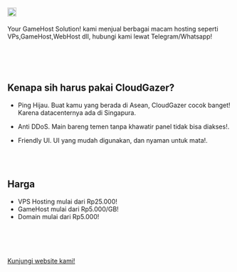 # <img src="[https://i.ibb.co.com/PFVLssv/20240611-095110.png](https://www.cloudgazer.space/cg.svg)" style="width: 20px;" />
Your GameHost Solution! kami menjual berbagai macam hosting seperti VPs,GameHost,WebHost dll, hubungi kami lewat Telegram/Whatsapp!

<br>
<br>
<br>

## Kenapa sih harus pakai CloudGazer?
- Ping Hijau.
  Buat kamu yang berada di Asean, CloudGazer cocok banget! Karena datacenternya ada di Singapura.

- Anti DDoS.
  Main bareng temen tanpa khawatir panel tidak bisa diakses!.

- Friendly UI.
  UI yang mudah digunakan, dan nyaman untuk mata!.
<br>
<br>

## Harga
- VPS Hosting mulai dari Rp25.000!
- GameHost mulai dari Rp5.000/GB!
- Domain mulai dari Rp5.000!

<br>
<br>
<br>
<br>
<a href="https://www.cloudgazer.space/">Kunjungi website kami!</a>
